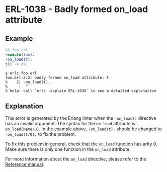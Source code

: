 # ERL-1038 - Badly formed on_load attribute

## Example

```erlang
%% foo.erl
-module(foo).
-on_load(t).
t() -> ok.
```

```
$ erlc foo.erl
foo.erl:2:2: badly formed on_load attribute: t
%    2| -on_load(t).
%     |  ^
% help: call `erlc -explain ERL-1038` to see a detailed explanation
```

## Explanation

This error is generated by the Erlang linter when the `-on_load()` directive
has an invalid argument. The syntax for the `on_load` attribute is
`-on_load(Name/0)`. In the example above, `-on_load(t).` should be changed
to `-on_load(t/0).` to fix the problem.

To fix this problem in general, check that the `on_load` function has arity 0.
Make sure there is only one function in the `on_load` attribute.

For more information about the `on_load` directive, please refer to the 
[Reference manual](`e:system:code_loading#on_load`).

